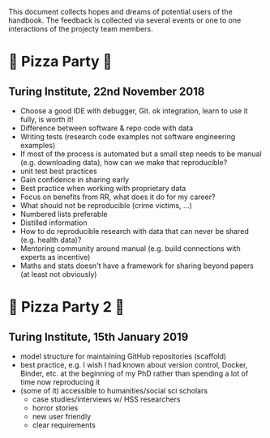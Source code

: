 This document collects hopes and dreams of potential users of the handbook. The feedback is collected via several events or one to one interactions of the projecty team members.

# :pizza: Pizza Party :pizza:
## Turing Institute, 22nd November 2018

- Choose a good IDE with debugger, Git. ok integration, learn to use it fully, is worth it!
- Difference between software & repo code with data
- Writing tests (research code examples not software engineering examples)
- If most of the process is automated but a small step needs to be manual (e.g. downloading data), how can we make that reproducible?
- unit test best practices
- Gain confidence in sharing early
- Best practice when working with proprietary data
- Focus on benefits from RR, what does it do for my career?
- What should not be reproducible (crime victims, ...)
- Numbered lists preferable
- Distilled information
- How to do reproducible research with data that can never be shared (e.g. health data)?
- Mentoring community around manual (e.g. build connections with experts as incentive)
- Maths and stats doesn't have a framework for sharing beyond papers (at least not obviously)

# :pizza: Pizza Party 2 :pizza:
## Turing Institute, 15th January 2019

* model structure for maintaining GitHub repositories (scaffold)
* best practice, e.g. I wish I had known about version control, Docker, Binder, etc. at the beginning of my PhD rather than spending a lot of time now reproducing it
* (some of it) accessible to humanities/social sci scholars  
  * case studies/interviews w/ HSS researchers  
  * horror stories  
  * new user friendly  
  * clear requirements  
